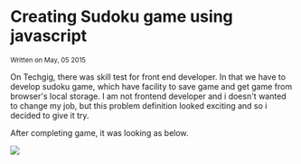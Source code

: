 # Creating Sudoku game using javascript
<small>Written on May, 05 2015</small>
<p>On Techgig, there was skill test for front end developer. In that we have to develop sudoku game, which have facility to save game and get game from browser's local storage. I am not frontend developer and i doesn't wanted to change my job, but this problem definition looked exciting and so i decided to give it try. </p>
<p>After completing game, it was looking as below.</p>

<img src='http://coderwithblog.com/Images/sudokuAnimation.gif' />
